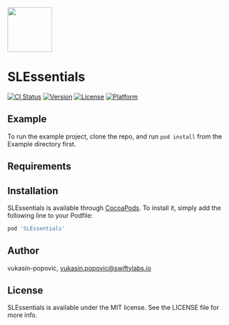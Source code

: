 
<p>
  <img src="https://avatars0.githubusercontent.com/u/67895642?s=400&u=4e7fe101556e810c541efa77b891de9e5b5d4642&v=4" width="100" height="100">
  <h1>SLEssentials</h1>
</p>

[![CI Status](https://img.shields.io/travis/vukasin-popovic/SLEssentials.svg?style=flat)](https://travis-ci.org/vukasin-popovic/SLEssentials)
[![Version](https://img.shields.io/cocoapods/v/SLEssentials.svg?style=flat)](https://cocoapods.org/pods/SLEssentials)
[![License](https://img.shields.io/cocoapods/l/SLEssentials.svg?style=flat)](https://cocoapods.org/pods/SLEssentials)
[![Platform](https://img.shields.io/cocoapods/p/SLEssentials.svg?style=flat)](https://cocoapods.org/pods/SLEssentials)

## Example

To run the example project, clone the repo, and run `pod install` from the Example directory first.

## Requirements

## Installation

SLEssentials is available through [CocoaPods](https://cocoapods.org). To install
it, simply add the following line to your Podfile:

```ruby
pod 'SLEssentials'
```

## Author

vukasin-popovic, vukasin.popovic@swiftylabs.io

## License

SLEssentials is available under the MIT license. See the LICENSE file for more info.
